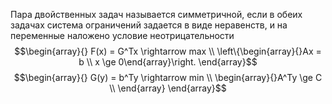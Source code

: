 Пара двойственных задач называется симметричной, если в обеих задачах система ограничений задается в виде неравенств, и на переменные наложено условие неотрицательности
$$\begin{array}{} F(x) = G^Tx \rightarrow max \\
\left\{\begin{array}{}Ax = b \\
x \ge 0\end{array}\right.
\end{array}$$
$$\begin{array}{} G(y) = b^Ty \rightarrow min \\
\begin{array}{}A^Ty \ge C \\
\end{array}
\end{array}$$